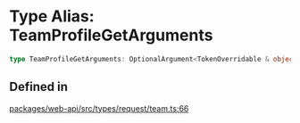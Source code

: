 # Type Alias: TeamProfileGetArguments

```ts
type TeamProfileGetArguments: OptionalArgument<TokenOverridable & object>;
```

## Defined in

[packages/web-api/src/types/request/team.ts:66](https://github.com/slackapi/node-slack-sdk/blob/c15385ef93ccdde9702f52f7d1f445999203d794/packages/web-api/src/types/request/team.ts#L66)
